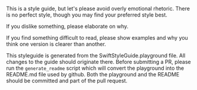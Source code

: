 This is a style guide, but let's please avoid overly emotional rhetoric.
There is no perfect style, though you may find your preferred style best.

If you dislike something, please elaborate on why.

If you find something difficult to read, please show examples and why you think
one version is clearer than another.

This styleguide is generated from the SwiftStyleGuide.playground file. All changes to
the guide should originate there. Before submitting a PR, please run the ```generate_readme```
script which will convert the playground into the README.md file used by github. Both the 
playground and the README should be committed and part of the pull request.
